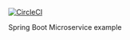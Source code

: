 [![CircleCI](https://circleci.com/gh/chriscj08/mssc-beer-service/tree/master.svg?style=svg)](https://circleci.com/gh/chriscj08/mssc-beer-service/tree/master)

Spring Boot Microservice example